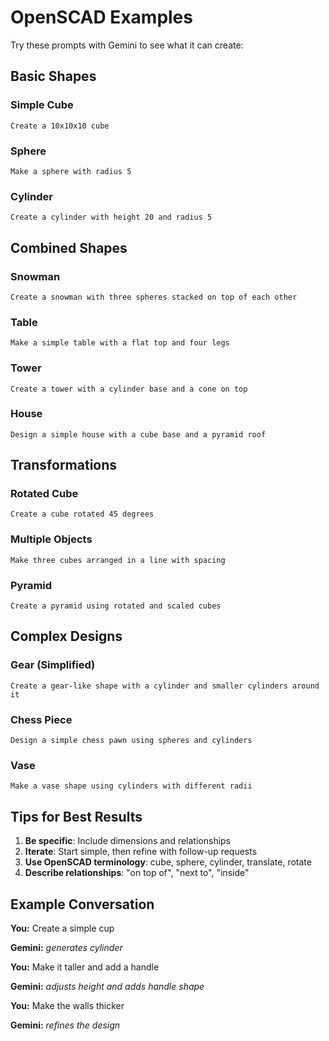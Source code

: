 # OpenSCAD Examples

Try these prompts with Gemini to see what it can create:

## Basic Shapes

### Simple Cube
```
Create a 10x10x10 cube
```

### Sphere
```
Make a sphere with radius 5
```

### Cylinder
```
Create a cylinder with height 20 and radius 5
```

## Combined Shapes

### Snowman
```
Create a snowman with three spheres stacked on top of each other
```

### Table
```
Make a simple table with a flat top and four legs
```

### Tower
```
Create a tower with a cylinder base and a cone on top
```

### House
```
Design a simple house with a cube base and a pyramid roof
```

## Transformations

### Rotated Cube
```
Create a cube rotated 45 degrees
```

### Multiple Objects
```
Make three cubes arranged in a line with spacing
```

### Pyramid
```
Create a pyramid using rotated and scaled cubes
```

## Complex Designs

### Gear (Simplified)
```
Create a gear-like shape with a cylinder and smaller cylinders around it
```

### Chess Piece
```
Design a simple chess pawn using spheres and cylinders
```

### Vase
```
Make a vase shape using cylinders with different radii
```

## Tips for Best Results

1. **Be specific**: Include dimensions and relationships
2. **Iterate**: Start simple, then refine with follow-up requests
3. **Use OpenSCAD terminology**: cube, sphere, cylinder, translate, rotate
4. **Describe relationships**: "on top of", "next to", "inside"

## Example Conversation

**You:** Create a simple cup

**Gemini:** *generates cylinder*

**You:** Make it taller and add a handle

**Gemini:** *adjusts height and adds handle shape*

**You:** Make the walls thicker

**Gemini:** *refines the design*
